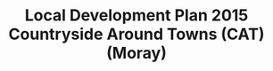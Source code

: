 ---
schema: default
title: Local Development Plan 2015 Countryside Around Towns (CAT) (Moray)
organization: Moray Council
notes: The Local Development Plan 2015 was superseded by the Local Development Plan 2020 on 27 July 2020.The five main towns of Elgin, Forres, Buckie, Keith and Lossiemouth are subject to the highest development pressures and Countryside Around Towns (CAT’s) have been designated to prevent development sprawl into the countryside. Only certain types of development are appropriate within CAT’s to protect their special character. New housing development is specifically excluded from the types of acceptable development to maintain and preserve the distinction with the built up area.
resources:

  - name: Local Development Plan 2015 Countryside Around Towns (CAT) (Moray) FEATURE LAYER
  - url: 
  - format: FEATURE LAYER

license: 
category:

  - Planning

  - Environment

  - Open Data


  - 

maintainer: Tim Wisniewski
maintainer_email: tim@timwis.com
---
